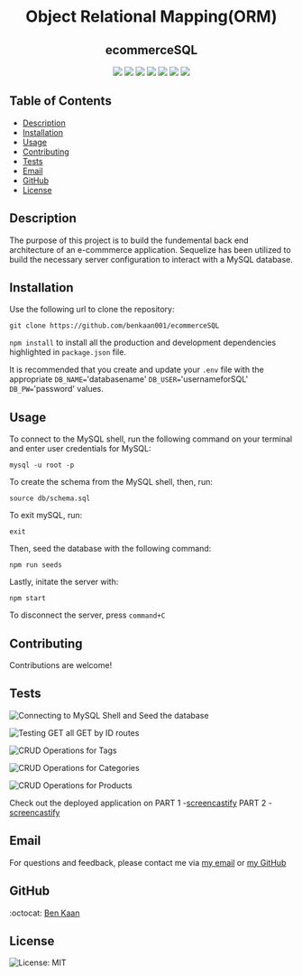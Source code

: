 
<h1 align="center">Object Relational Mapping(ORM)</h1>
<h2 align="center">ecommerceSQL</h2>
  
<p align="center">
    <img src="https://img.shields.io/badge/Sequelize-52B0E7?style=for-the-badge&logo=Sequelize&logoColor=white"/>
    <img src="https://img.shields.io/badge/Insomnia-black?style=for-the-badge&logo=insomnia&logoColor=5849BE"/>
    <img src="https://img.shields.io/badge/mysql-%2300f.svg?style=for-the-badge&logo=mysql&logoColor=white" />
    <img src="https://img.shields.io/badge/express.js-%23404d59.svg?style=for-the-badge&logo=express&logoColor=%2361DAFB"  />
    <img src="https://img.shields.io/badge/javascript-%23323330.svg?style=for-the-badge&logo=javascript&logoColor=%23F7DF1E" />
    <img src="https://img.shields.io/badge/node.js-6DA55F?style=for-the-badge&logo=node.js&logoColor=white"  />
    <img src="https://img.shields.io/badge/NPM-%23000000.svg?style=for-the-badge&logo=npm&logoColor=white" />
</p>

  ## Table of Contents

  * [Description](#description)
  * [Installation](#installation)
  * [Usage](#usage)
  * [Contributing](#contributing)
  * [Tests](#tests)
  * [Email](#email)
  * [GitHub](#GitHub)
  * [License](#license)

  ## Description
  
  The purpose of this project is to build the fundemental back end architecture of an e-commmerce application. Sequelize has been utilized to build the necessary server configuration to interact with a MySQL database.



  ## Installation

  Use the following url to clone the repository:

  `git clone https://github.com/benkaan001/ecommerceSQL`


  `npm install` to install all the production and development dependencies highlighted in `package.json` file.

  
  It is recommended that you create and update your `.env` file with the appropriate `DB_NAME=`'databasename' `DB_USER=`'usernameforSQL' `DB_PW=`'password' values.


  ## Usage

  To connect to the MySQL shell, run the following command on your terminal and enter user credentials for MySQL:

  `mysql -u root -p`


  To create the schema from the MySQL shell, then, run:

  `source db/schema.sql`


  To exit mySQL, run: 

  `exit`

  Then, seed the database with the following command:

  `npm run seeds`


  Lastly, initate the server with:

  `npm start`


  To disconnect the server, press `command+C`

 

  ## Contributing
  
  Contributions are welcome!
  

  ## Tests

  ![Connecting to MySQL Shell and Seed the database](https://github.com/benkaan001/ecommerceSQL/blob/main/assets/Creating%20the%20schema%20from%20the%20MySQL%20shell.gif)


  ![Testing GET all GET by ID routes](https://github.com/benkaan001/ecommerceSQL/blob/main/assets/Testing%20GET%20ALL%20and%20GET%20by%20ID%20routes.gif)


  ![CRUD Operations for Tags](https://github.com/benkaan001/ecommerceSQL/blob/main/assets/CRUD%20Operations%20for%20Tags.gif)


  ![CRUD Operations for Categories](https://github.com/benkaan001/ecommerceSQL/blob/main/assets/CRUD%20Operations%20for%20Categories.gif)


  ![CRUD Operations for Products](https://github.com/benkaan001/ecommerceSQL/blob/main/assets/CRUD%20Operations%20for%20Products.gif)

  
  Check out the deployed application on 
  PART 1 -[screencastify](https://watch.screencastify.com/v/pJ8flw8PsZ2OwKheIfzx)
  PART 2 -[screencastify](https://watch.screencastify.com/v/M2Wxsq8plDzf5tQZYlI0)
 


  ## Email

  For questions and feedback, please contact me via [my email](mailto:benkaan001@gmail.com) or [my GitHub](https://www.github.com/benkaan001)
  

  ## GitHub

  :octocat: [Ben Kaan](https://www.github.com/benkaan001)
  

  ## License

  
  ![License: MIT](https://img.shields.io/badge/License-MIT-yellow.svg)
